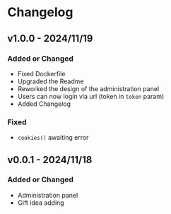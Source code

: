 # Changelog

## v1.0.0 - 2024/11/19

### Added or Changed

- Fixed Dockerfile
- Upgraded the Readme
- Reworked the design of the administration panel
- Users can now login via url (token in `token` param)
- Added Changelog

### Fixed

- `cookies()` awaiting error

## v0.0.1 - 2024/11/18

### Added or Changed

- Administration panel
- Gift idea adding
